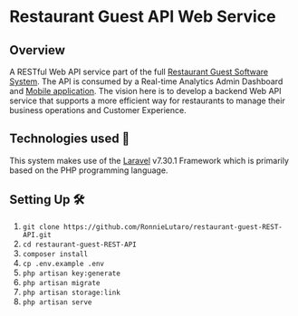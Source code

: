 # Restaurant Guest API Web Service
## Overview
A RESTful Web API service part of the full [Restaurant Guest Software System](https://github.com/users/RonnieLutaro/projects/5). The API is consumed by a Real-time Analytics Admin Dashboard and [Mobile application](https://github.com/RonnieLutaro/restaurant-guest-android). The vision here is to develop a backend Web API service that supports a more efficient way for restaurants to manage their business operations and Customer Experience.

## Technologies used 🚀
This system makes use of the [Laravel](https://laravel.com/docs/7.x) v7.30.1 Framework which is primarily based on the PHP programming language.

## Setting Up 🛠
01. `git clone https://github.com/RonnieLutaro/restaurant-guest-REST-API.git`
02. `cd restaurant-guest-REST-API`
03. `composer install`
04. `cp .env.example .env`
05. `php artisan key:generate`
06. `php artisan migrate`
07. `php artisan storage:link`
08. `php artisan serve`


